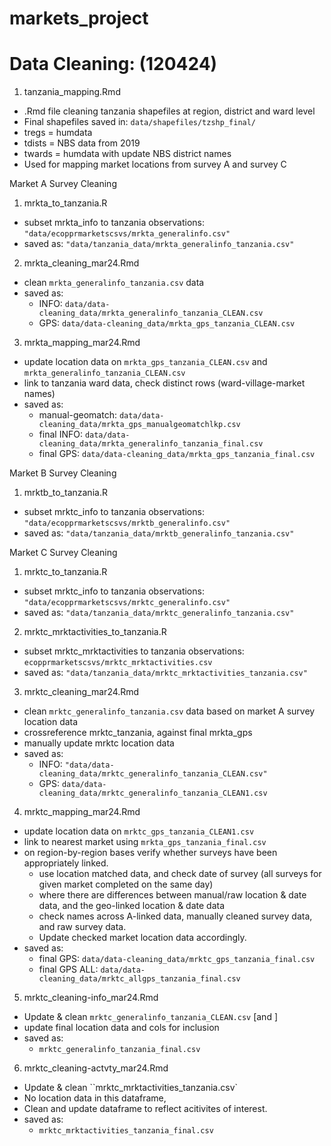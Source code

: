# markets_project



# Data Cleaning: (120424)

1) tanzania_mapping.Rmd
- .Rmd file cleaning tanzania shapefiles at region, district and ward level
- Final shapefiles saved in: `data/shapefiles/tzshp_final/`
- tregs = humdata 
- tdists = NBS data from 2019
- twards = humdata with update NBS district names
- Used for mapping market locations from survey A and survey C


Market A Survey Cleaning
1) mrkta_to_tanzania.R
- subset mrkta_info to tanzania observations: `"data/ecopprmarketscsvs/mrkta_generalinfo.csv"`
- saved as: `"data/tanzania_data/mrkta_generalinfo_tanzania.csv"`

2) mrkta_cleaning_mar24.Rmd
- clean `mrkta_generalinfo_tanzania.csv` data
- saved as: 
  - INFO: `data/data-cleaning_data/mrkta_generalinfo_tanzania_CLEAN.csv`
  - GPS: `data/data-cleaning_data/mrkta_gps_tanzania_CLEAN.csv`

3) mrkta_mapping_mar24.Rmd
- update location data on `mrkta_gps_tanzania_CLEAN.csv` and `mrkta_generalinfo_tanzania_CLEAN.csv`
- link to tanzania ward data, check distinct rows (ward-village-market names)
- saved as:
  - manual-geomatch: `data/data-cleaning_data/mrkta_gps_manualgeomatchlkp.csv`
  - final INFO: `data/data-cleaning_data/mrkta_generalinfo_tanzania_final.csv`
  - final GPS: `data/data-cleaning_data/mrkta_gps_tanzania_final.csv`
 
 
 
Market B Survey Cleaning
1) mrktb_to_tanzania.R
- subset mrktc_info to tanzania observations: `"data/ecopprmarketscsvs/mrktb_generalinfo.csv"`
- saved as: `"data/tanzania_data/mrktb_generalinfo_tanzania.csv"`



Market C Survey Cleaning
1) mrktc_to_tanzania.R
- subset mrktc_info to tanzania observations: `"data/ecopprmarketscsvs/mrktc_generalinfo.csv"`
- saved as: `"data/tanzania_data/mrktc_generalinfo_tanzania.csv"`

2) mrktc_mrktactivities_to_tanzania.R
- subset mrktc_mrktactivities to tanzania observations: `ecopprmarketscsvs/mrktc_mrktactivities.csv`
- saved as: `"data/tanzania_data/mrktc_mrktactivities_tanzania.csv"`

3) mrktc_cleaning_mar24.Rmd
- clean `mrktc_generalinfo_tanzania.csv` data based on market A survey location data 
- crossreference mrktc_tanzania, against final mrkta_gps
- manually update mrktc location data
- saved as:
  - INFO: `"data/data-cleaning_data/mrktc_generalinfo_tanzania_CLEAN.csv"`
  - GPS: `data/data-cleaning_data/mrktc_generalinfo_tanzania_CLEAN1.csv`
  
4) mrktc_mapping_mar24.Rmd
- update location data on `mrktc_gps_tanzania_CLEAN1.csv` 
- link to nearest market using `mrkta_gps_tanzania_final.csv`
- on region-by-region bases verify whether surveys have been appropriately linked.
  - use location matched data, and check date of survey (all surveys for given market completed on the same day)
  - where there are differences between manual/raw location & date data, and the geo-linked location & date data
  - check names across A-linked data, manually cleaned survey data, and raw survey data. 
  - Update checked market location data accordingly.
- saved as:
  - final GPS: `data/data-cleaning_data/mrktc_gps_tanzania_final.csv`
  - final GPS ALL: `data/data-cleaning_data/mrktc_allgps_tanzania_final.csv`
  
5) mrktc_cleaning-info_mar24.Rmd
- Update & clean `mrktc_generalinfo_tanzania_CLEAN.csv` [and ]
- update final location data and cols for inclusion
- saved as: 
  - `mrktc_generalinfo_tanzania_final.csv`
 
 6) mrktc_cleaning-actvty_mar24.Rmd
- Update & clean ``mrktc_mrktactivities_tanzania.csv`
- No location data in this dataframe, 
- Clean and update dataframe to reflect acitivites of interest.
- saved as: 
  - `mrktc_mrktactivities_tanzania_final.csv`